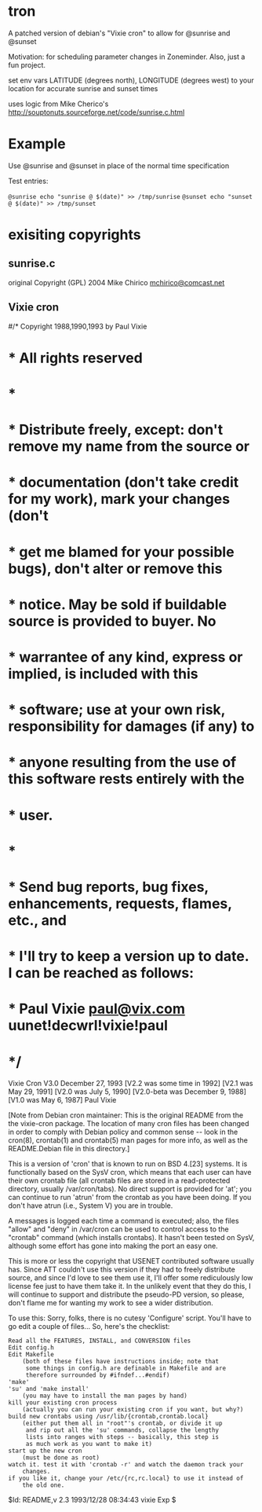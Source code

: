 # tron

A patched version of debian's "Vixie cron" to allow for @sunrise and @sunset

Motivation: for scheduling parameter changes in Zoneminder.  Also, just a fun project.

set env vars LATITUDE (degrees north), LONGITUDE (degrees west) to your location for accurate sunrise and sunset times

uses logic from Mike Cherico's http://souptonuts.sourceforge.net/code/sunrise.c.html


# Example

Use @sunrise and @sunset in place of the normal time specification

Test entries:

`@sunrise echo "sunrise @ $(date)" >> /tmp/sunrise`
`@sunset echo "sunset @ $(date)" >> /tmp/sunset`

# exisiting copyrights

## sunrise.c
original Copyright (GPL) 2004   Mike Chirico mchirico@comcast.net

## Vixie cron

#/* Copyright 1988,1990,1993 by Paul Vixie
# * All rights reserved
# *
# * Distribute freely, except: don't remove my name from the source or
# * documentation (don't take credit for my work), mark your changes (don't
# * get me blamed for your possible bugs), don't alter or remove this
# * notice.  May be sold if buildable source is provided to buyer.  No
# * warrantee of any kind, express or implied, is included with this
# * software; use at your own risk, responsibility for damages (if any) to
# * anyone resulting from the use of this software rests entirely with the
# * user.
# *
# * Send bug reports, bug fixes, enhancements, requests, flames, etc., and
# * I'll try to keep a version up to date.  I can be reached as follows:
# * Paul Vixie          <paul@vix.com>          uunet!decwrl!vixie!paul
# */

Vixie Cron V3.0
December 27, 1993
[V2.2 was some time in 1992]
[V2.1 was May 29, 1991]
[V2.0 was July 5, 1990]
[V2.0-beta was December 9, 1988]
[V1.0 was May 6, 1987]
Paul Vixie

[Note from Debian cron maintainer: This is the original README from
the the vixie-cron package. The location of many cron files has been
changed in order to comply with Debian policy and common sense -- look
in the cron(8), crontab(1) and crontab(5) man pages for more info, as
well as the README.Debian file in this directory.]

This is a version of 'cron' that is known to run on BSD 4.[23] systems.  It
is functionally based on the SysV cron, which means that each user can have
their own crontab file (all crontab files are stored in a read-protected
directory, usually /var/cron/tabs).  No direct support is provided for
'at'; you can continue to run 'atrun' from the crontab as you have been
doing.  If you don't have atrun (i.e., System V) you are in trouble.

A messages is logged each time a command is executed; also, the files
"allow" and "deny" in /var/cron can be used to control access to the
"crontab" command (which installs crontabs).  It hasn't been tested on
SysV, although some effort has gone into making the port an easy one.

This is more or less the copyright that USENET contributed software usually
has.  Since ATT couldn't use this version if they had to freely distribute
source, and since I'd love to see them use it, I'll offer some rediculously
low license fee just to have them take it.  In the unlikely event that they
do this, I will continue to support and distribute the pseudo-PD version, so
please, don't flame me for wanting my work to see a wider distribution.

To use this: Sorry, folks, there is no cutesy 'Configure' script.  You'll
have to go edit a couple of files... So, here's the checklist:

	Read all the FEATURES, INSTALL, and CONVERSION files
	Edit config.h
	Edit Makefile
		(both of these files have instructions inside; note that
		 some things in config.h are definable in Makefile and are
		 therefore surrounded by #ifndef...#endif)
	'make'
	'su' and 'make install'
		(you may have to install the man pages by hand)
	kill your existing cron process
		(actually you can run your existing cron if you want, but why?)
	build new crontabs using /usr/lib/{crontab,crontab.local}
		(either put them all in "root"'s crontab, or divide it up
		 and rip out all the 'su' commands, collapse the lengthy
		 lists into ranges with steps -- basically, this step is
		 as much work as you want to make it)
	start up the new cron
		(must be done as root)
	watch it. test it with 'crontab -r' and watch the daemon track your
		changes.
	if you like it, change your /etc/{rc,rc.local} to use it instead of
		the old one.

$Id: README,v 2.3 1993/12/28 08:34:43 vixie Exp $
